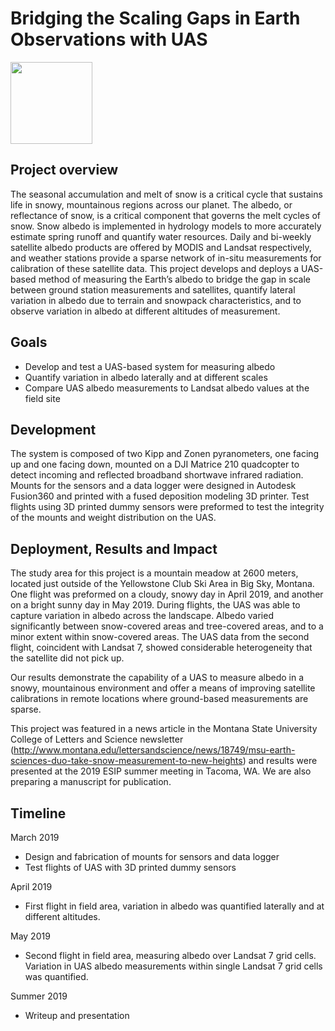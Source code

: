 # Bridging the Scaling Gaps in Earth Observations with UAS 

<img src="https://www.esipfed.org/wp-content/uploads/2018/12/esip-transparent-background-768x393.png" width="131">

## Project overview
The seasonal accumulation and melt of snow is a critical cycle that sustains life in snowy, mountainous regions across our planet. The albedo, or reflectance of snow, is a critical component that governs the melt cycles of snow. Snow albedo is implemented in hydrology models to more accurately estimate spring runoff and quantify water
resources. Daily and bi-weekly satellite albedo products are offered by MODIS and Landsat respectively, and weather stations provide a sparse network of in-situ measurements for calibration of these satellite data. This project develops and deploys a UAS-based method of measuring the Earth’s albedo to bridge the gap in scale between ground station
measurements and satellites, quantify lateral variation in albedo due to terrain and snowpack
characteristics, and to observe variation in albedo at different altitudes of measurement.

## Goals
- Develop and test a UAS-based system for measuring albedo
- Quantify variation in albedo laterally and at different scales
- Compare UAS albedo measurements to Landsat albedo values at the field
site

## Development
The system is composed of two Kipp and Zonen pyranometers, one facing up and one facing
down, mounted on a DJI Matrice 210 quadcopter to detect incoming and reflected broadband
shortwave infrared radiation. Mounts for the sensors and a data logger were designed in
Autodesk Fusion360 and printed with a fused deposition modeling 3D printer. Test flights using
3D printed dummy sensors were preformed to test the integrity of the mounts and weight
distribution on the UAS.

## Deployment, Results and Impact
The study area for this project is a mountain meadow at 2600 meters, located just outside of the
Yellowstone Club Ski Area in Big Sky, Montana. One flight was preformed on a cloudy, snowy
day in April 2019, and another on a bright sunny day in May 2019. During flights, the UAS was able to capture variation in albedo across the landscape. Albedo varied significantly between snow-covered areas and tree-covered areas, and to a minor extent within snow-covered areas. The UAS data from the second flight, coincident with Landsat 7,
showed considerable heterogeneity that the satellite did not pick up.

Our results demonstrate the capability of a UAS to measure albedo in a snowy, mountainous
environment and offer a means of improving satellite calibrations in remote locations where
ground-based measurements are sparse.

This project was featured in a news article in the Montana State University College of Letters
and Science newsletter (http://www.montana.edu/lettersandscience/news/18749/msu-earth-sciences-duo-take-snow-measurement-to-new-heights) and results were presented at the 2019 ESIP summer meeting in Tacoma,
WA. We are also preparing a manuscript for publication.

## Timeline
March 2019
- Design and fabrication of mounts for sensors and data logger
- Test flights of UAS with 3D printed dummy sensors

April 2019
- First flight in field area, variation in albedo was quantified laterally and at different altitudes.

May 2019
- Second flight in field area, measuring albedo over Landsat 7 grid cells. Variation in UAS albedo measurements within single Landsat 7 grid cells was quantified.

Summer 2019
- Writeup and presentation

